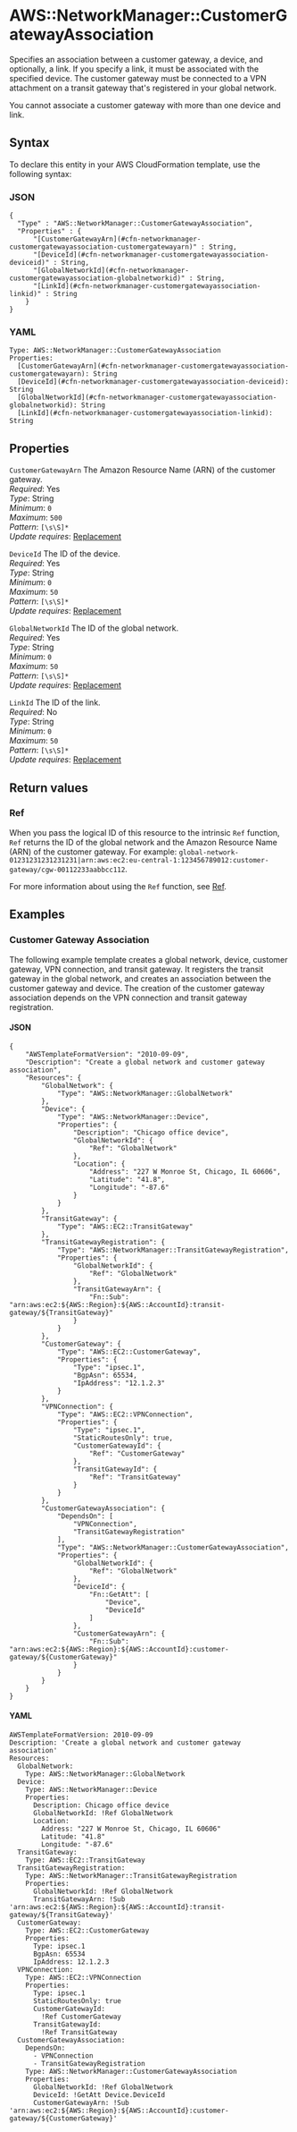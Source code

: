 # AWS::NetworkManager::CustomerGatewayAssociation<a name="aws-resource-networkmanager-customergatewayassociation"></a>

Specifies an association between a customer gateway, a device, and optionally, a link\. If you specify a link, it must be associated with the specified device\. The customer gateway must be connected to a VPN attachment on a transit gateway that's registered in your global network\.

You cannot associate a customer gateway with more than one device and link\.

## Syntax<a name="aws-resource-networkmanager-customergatewayassociation-syntax"></a>

To declare this entity in your AWS CloudFormation template, use the following syntax:

### JSON<a name="aws-resource-networkmanager-customergatewayassociation-syntax.json"></a>

```
{
  "Type" : "AWS::NetworkManager::CustomerGatewayAssociation",
  "Properties" : {
      "[CustomerGatewayArn](#cfn-networkmanager-customergatewayassociation-customergatewayarn)" : String,
      "[DeviceId](#cfn-networkmanager-customergatewayassociation-deviceid)" : String,
      "[GlobalNetworkId](#cfn-networkmanager-customergatewayassociation-globalnetworkid)" : String,
      "[LinkId](#cfn-networkmanager-customergatewayassociation-linkid)" : String
    }
}
```

### YAML<a name="aws-resource-networkmanager-customergatewayassociation-syntax.yaml"></a>

```
Type: AWS::NetworkManager::CustomerGatewayAssociation
Properties: 
  [CustomerGatewayArn](#cfn-networkmanager-customergatewayassociation-customergatewayarn): String
  [DeviceId](#cfn-networkmanager-customergatewayassociation-deviceid): String
  [GlobalNetworkId](#cfn-networkmanager-customergatewayassociation-globalnetworkid): String
  [LinkId](#cfn-networkmanager-customergatewayassociation-linkid): String
```

## Properties<a name="aws-resource-networkmanager-customergatewayassociation-properties"></a>

`CustomerGatewayArn`  <a name="cfn-networkmanager-customergatewayassociation-customergatewayarn"></a>
The Amazon Resource Name \(ARN\) of the customer gateway\.  
*Required*: Yes  
*Type*: String  
*Minimum*: `0`  
*Maximum*: `500`  
*Pattern*: `[\s\S]*`  
*Update requires*: [Replacement](https://docs.aws.amazon.com/AWSCloudFormation/latest/UserGuide/using-cfn-updating-stacks-update-behaviors.html#update-replacement)

`DeviceId`  <a name="cfn-networkmanager-customergatewayassociation-deviceid"></a>
The ID of the device\.  
*Required*: Yes  
*Type*: String  
*Minimum*: `0`  
*Maximum*: `50`  
*Pattern*: `[\s\S]*`  
*Update requires*: [Replacement](https://docs.aws.amazon.com/AWSCloudFormation/latest/UserGuide/using-cfn-updating-stacks-update-behaviors.html#update-replacement)

`GlobalNetworkId`  <a name="cfn-networkmanager-customergatewayassociation-globalnetworkid"></a>
The ID of the global network\.  
*Required*: Yes  
*Type*: String  
*Minimum*: `0`  
*Maximum*: `50`  
*Pattern*: `[\s\S]*`  
*Update requires*: [Replacement](https://docs.aws.amazon.com/AWSCloudFormation/latest/UserGuide/using-cfn-updating-stacks-update-behaviors.html#update-replacement)

`LinkId`  <a name="cfn-networkmanager-customergatewayassociation-linkid"></a>
The ID of the link\.  
*Required*: No  
*Type*: String  
*Minimum*: `0`  
*Maximum*: `50`  
*Pattern*: `[\s\S]*`  
*Update requires*: [Replacement](https://docs.aws.amazon.com/AWSCloudFormation/latest/UserGuide/using-cfn-updating-stacks-update-behaviors.html#update-replacement)

## Return values<a name="aws-resource-networkmanager-customergatewayassociation-return-values"></a>

### Ref<a name="aws-resource-networkmanager-customergatewayassociation-return-values-ref"></a>

When you pass the logical ID of this resource to the intrinsic `Ref` function, `Ref` returns the ID of the global network and the Amazon Resource Name \(ARN\) of the customer gateway\. For example: `global-network-01231231231231231|arn:aws:ec2:eu-central-1:123456789012:customer-gateway/cgw-00112233aabbcc112`\.

For more information about using the `Ref` function, see [Ref](https://docs.aws.amazon.com/AWSCloudFormation/latest/UserGuide/intrinsic-function-reference-ref.html)\.

## Examples<a name="aws-resource-networkmanager-customergatewayassociation--examples"></a>



### Customer Gateway Association<a name="aws-resource-networkmanager-customergatewayassociation--examples--Customer_Gateway_Association"></a>

The following example template creates a global network, device, customer gateway, VPN connection, and transit gateway\. It registers the transit gateway in the global network, and creates an association between the customer gateway and device\. The creation of the customer gateway association depends on the VPN connection and transit gateway registration\.

#### JSON<a name="aws-resource-networkmanager-customergatewayassociation--examples--Customer_Gateway_Association--json"></a>

```
{
    "AWSTemplateFormatVersion": "2010-09-09",
    "Description": "Create a global network and customer gateway association",
    "Resources": {
        "GlobalNetwork": {
            "Type": "AWS::NetworkManager::GlobalNetwork"
        },
        "Device": {
            "Type": "AWS::NetworkManager::Device",
            "Properties": {
                "Description": "Chicago office device",
                "GlobalNetworkId": {
                    "Ref": "GlobalNetwork"
                },
                "Location": {
                    "Address": "227 W Monroe St, Chicago, IL 60606",
                    "Latitude": "41.8",
                    "Longitude": "-87.6"
                }
            }
        },
        "TransitGateway": {
            "Type": "AWS::EC2::TransitGateway"
        },
        "TransitGatewayRegistration": {
            "Type": "AWS::NetworkManager::TransitGatewayRegistration",
            "Properties": {
                "GlobalNetworkId": {
                    "Ref": "GlobalNetwork"
                },
                "TransitGatewayArn": {
                    "Fn::Sub": "arn:aws:ec2:${AWS::Region}:${AWS::AccountId}:transit-gateway/${TransitGateway}"
                }
            }
        },
        "CustomerGateway": {
            "Type": "AWS::EC2::CustomerGateway",
            "Properties": {
                "Type": "ipsec.1",
                "BgpAsn": 65534,
                "IpAddress": "12.1.2.3"
            }
        },
        "VPNConnection": {
            "Type": "AWS::EC2::VPNConnection",
            "Properties": {
                "Type": "ipsec.1",
                "StaticRoutesOnly": true,
                "CustomerGatewayId": {
                    "Ref": "CustomerGateway"
                },
                "TransitGatewayId": {
                    "Ref": "TransitGateway"
                }
            }
        },
        "CustomerGatewayAssociation": {
            "DependsOn": [
                "VPNConnection",
                "TransitGatewayRegistration"
            ],
            "Type": "AWS::NetworkManager::CustomerGatewayAssociation",
            "Properties": {
                "GlobalNetworkId": {
                    "Ref": "GlobalNetwork"
                },
                "DeviceId": {
                    "Fn::GetAtt": [
                        "Device",
                        "DeviceId"
                    ]
                },
                "CustomerGatewayArn": {
                    "Fn::Sub": "arn:aws:ec2:${AWS::Region}:${AWS::AccountId}:customer-gateway/${CustomerGateway}"
                }
            }
        }
    }
}
```

#### YAML<a name="aws-resource-networkmanager-customergatewayassociation--examples--Customer_Gateway_Association--yaml"></a>

```
AWSTemplateFormatVersion: 2010-09-09
Description: 'Create a global network and customer gateway association'
Resources:
  GlobalNetwork:
    Type: AWS::NetworkManager::GlobalNetwork
  Device:
    Type: AWS::NetworkManager::Device
    Properties:
      Description: Chicago office device
      GlobalNetworkId: !Ref GlobalNetwork
      Location:
        Address: "227 W Monroe St, Chicago, IL 60606"
        Latitude: "41.8"
        Longitude: "-87.6"
  TransitGateway:
    Type: AWS::EC2::TransitGateway
  TransitGatewayRegistration:
    Type: AWS::NetworkManager::TransitGatewayRegistration
    Properties:
      GlobalNetworkId: !Ref GlobalNetwork
      TransitGatewayArn: !Sub 'arn:aws:ec2:${AWS::Region}:${AWS::AccountId}:transit-gateway/${TransitGateway}'
  CustomerGateway:
    Type: AWS::EC2::CustomerGateway
    Properties:
      Type: ipsec.1
      BgpAsn: 65534
      IpAddress: 12.1.2.3
  VPNConnection:
    Type: AWS::EC2::VPNConnection
    Properties:
      Type: ipsec.1
      StaticRoutesOnly: true
      CustomerGatewayId:
        !Ref CustomerGateway
      TransitGatewayId:
        !Ref TransitGateway
  CustomerGatewayAssociation:
    DependsOn:
      - VPNConnection
      - TransitGatewayRegistration
    Type: AWS::NetworkManager::CustomerGatewayAssociation
    Properties:
      GlobalNetworkId: !Ref GlobalNetwork
      DeviceId: !GetAtt Device.DeviceId
      CustomerGatewayArn: !Sub 'arn:aws:ec2:${AWS::Region}:${AWS::AccountId}:customer-gateway/${CustomerGateway}'
```
